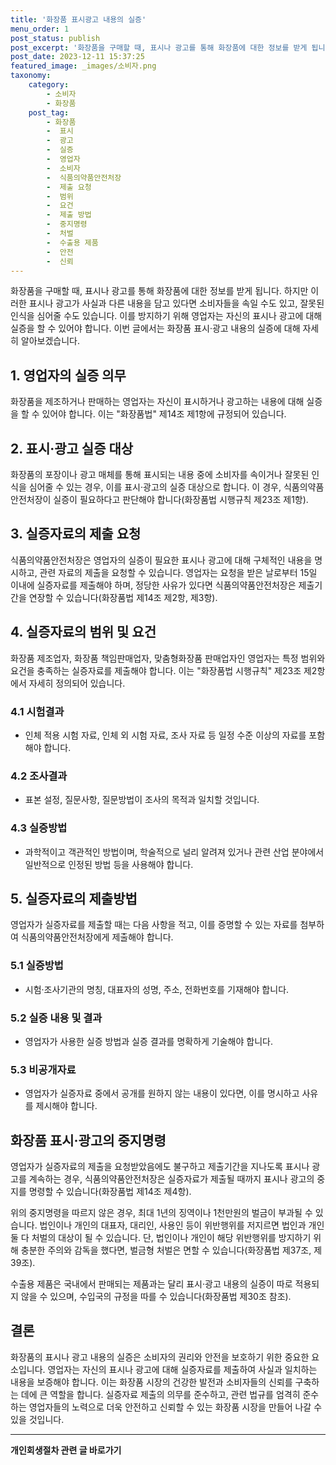 ```yaml
---
title: '화장품 표시광고 내용의 실증'
menu_order: 1
post_status: publish
post_excerpt: '화장품을 구매할 때, 표시나 광고를 통해 화장품에 대한 정보를 받게 됩니다. 하지만 이러한 표시나 광고가 사실과 다른 내용을 담고 있다면 소비자들을 속일 수도 있고, 잘못된 인식을 심어줄 수도 있습니다. 이를 방지하기 위해 영업자는 자신의 표시나 광고에 대해 실증을 할 수 있어야 합니다. 이번 글에서는 화장품 표시 광고 내용의 실증에 대해 자세히 알아보겠습니다.'
post_date: 2023-12-11 15:37:25
featured_image: _images/소비자.png
taxonomy:
    category:
        - 소비자
        - 화장품
    post_tag:
        - 화장품
        -  표시
        -  광고
        -  실증
        -  영업자
        -  소비자
        -  식품의약품안전처장
        -  제출 요청
        -  범위
        -  요건
        -  제출 방법
        -  중지명령
        -  처벌
        -  수출용 제품
        -  안전
        -  신뢰
---
```



화장품을 구매할 때, 표시나 광고를 통해 화장품에 대한 정보를 받게 됩니다. 하지만 이러한 표시나 광고가 사실과 다른 내용을 담고 있다면 소비자들을 속일 수도 있고, 잘못된 인식을 심어줄 수도 있습니다. 이를 방지하기 위해 영업자는 자신의 표시나 광고에 대해 실증을 할 수 있어야 합니다. 이번 글에서는 화장품 표시·광고 내용의 실증에 대해 자세히 알아보겠습니다.

## 1. 영업자의 실증 의무

화장품을 제조하거나 판매하는 영업자는 자신이 표시하거나 광고하는 내용에 대해 실증을 할 수 있어야 합니다. 이는 "화장품법" 제14조 제1항에 규정되어 있습니다.

## 2. 표시·광고 실증 대상

화장품의 포장이나 광고 매체를 통해 표시되는 내용 중에 소비자를 속이거나 잘못된 인식을 심어줄 수 있는 경우, 이를 표시·광고의 실증 대상으로 합니다. 이 경우, 식품의약품 안전처장이 실증이 필요하다고 판단해야 합니다(화장품법 시행규칙 제23조 제1항).

## 3. 실증자료의 제출 요청

식품의약품안전처장은 영업자의 실증이 필요한 표시나 광고에 대해 구체적인 내용을 명시하고, 관련 자료의 제출을 요청할 수 있습니다. 영업자는 요청을 받은 날로부터 15일 이내에 실증자료를 제출해야 하며, 정당한 사유가 있다면 식품의약품안전처장은 제출기간을 연장할 수 있습니다(화장품법 제14조 제2항, 제3항).

## 4. 실증자료의 범위 및 요건

화장품 제조업자, 화장품 책임판매업자, 맞춤형화장품 판매업자인 영업자는 특정 범위와 요건을 충족하는 실증자료를 제출해야 합니다. 이는 "화장품법 시행규칙" 제23조 제2항에서 자세히 정의되어 있습니다.

### 4.1 시험결과

- 인체 적용 시험 자료, 인체 외 시험 자료, 조사 자료 등 일정 수준 이상의 자료를 포함해야 합니다.

### 4.2 조사결과

- 표본 설정, 질문사항, 질문방법이 조사의 목적과 일치할 것입니다.

### 4.3 실증방법

- 과학적이고 객관적인 방법이며, 학술적으로 널리 알려져 있거나 관련 산업 분야에서 일반적으로 인정된 방법 등을 사용해야 합니다.

## 5. 실증자료의 제출방법

영업자가 실증자료를 제출할 때는 다음 사항을 적고, 이를 증명할 수 있는 자료를 첨부하여 식품의약품안전처장에게 제출해야 합니다.

### 5.1 실증방법

- 시험·조사기관의 명칭, 대표자의 성명, 주소, 전화번호를 기재해야 합니다.

### 5.2 실증 내용 및 결과

- 영업자가 사용한 실증 방법과 실증 결과를 명확하게 기술해야 합니다.

### 5.3 비공개자료

- 영업자가 실증자료 중에서 공개를 원하지 않는 내용이 있다면, 이를 명시하고 사유를 제시해야 합니다.

## 화장품 표시·광고의 중지명령

영업자가 실증자료의 제출을 요청받았음에도 불구하고 제출기간을 지나도록 표시나 광고를 계속하는 경우, 식품의약품안전처장은 실증자료가 제출될 때까지 표시나 광고의 중지를 명령할 수 있습니다(화장품법 제14조 제4항).

위의 중지명령을 따르지 않은 경우, 최대 1년의 징역이나 1천만원의 벌금이 부과될 수 있습니다. 법인이나 개인의 대표자, 대리인, 사용인 등이 위반행위를 저지르면 법인과 개인 둘 다 처벌의 대상이 될 수 있습니다. 단, 법인이나 개인이 해당 위반행위를 방지하기 위해 충분한 주의와 감독을 했다면, 벌금형 처벌은 면할 수 있습니다(화장품법 제37조, 제39조).

수출용 제품은 국내에서 판매되는 제품과는 달리 표시·광고 내용의 실증이 따로 적용되지 않을 수 있으며, 수입국의 규정을 따를 수 있습니다(화장품법 제30조 참조).

## 결론

화장품의 표시나 광고 내용의 실증은 소비자의 권리와 안전을 보호하기 위한 중요한 요소입니다. 영업자는 자신의 표시나 광고에 대해 실증자료를 제출하여 사실과 일치하는 내용을 보증해야 합니다. 이는 화장품 시장의 건강한 발전과 소비자들의 신뢰를 구축하는 데에 큰 역할을 합니다. 실증자료 제출의 의무를 준수하고, 관련 법규를 엄격히 준수하는 영업자들의 노력으로 더욱 안전하고 신뢰할 수 있는 화장품 시장을 만들어 나갈 수 있을 것입니다.
<!-- wp:separator -->
<hr class="wp-block-separator has-alpha-channel-opacity"/>
<!-- /wp:separator -->

<!-- wp:group {"backgroundColor":"base","layout":{"type":"constrained"}} -->
<div class="wp-block-group has-base-background-color has-background"><!-- wp:paragraph {"align":"center","fontSize":"medium"} -->
<p class="has-text-align-center has-large-font-size"><strong>개인회생절차 관련 글 바로가기</strong></p>
<!-- /wp:paragraph -->


<!-- wp:latest-posts
{"categories":[{"id":14834,"count":19,"description":"","link":"https://uknowlaw.com/category/%ea%b0%9c%ec%9d%b8%ed%9a%8c%ec%83%9d%ec%a0%88%ec%b0%a8/","name":"개인회생절차","slug":"개인회생절차","taxonomy":"category","parent":0,"meta":[],"_links":{"self":[{"href":"https://uknowlaw.com/wp-json/wp/v2/categories/14834"}],"collection":[{"href":"https://uknowlaw.com/wp-json/wp/v2/categories"}],"about":[{"href":"https://uknowlaw.com/wp-json/wp/v2/taxonomies/category"}],"wp:post_type":[{"href":"https://uknowlaw.com/wp-json/wp/v2/posts?categories=14834"}],"curies":[{"name":"wp","href":"https://api.w.org/{rel}","templated":true}]}}],"postsToShow":100,"excerptLength":28,"postLayout":"grid","columns":2,"featuredImageAlign":"left","featuredImageSizeSlug":"large","fontSize":"small"} /--></div>
<!-- /wp:group -->